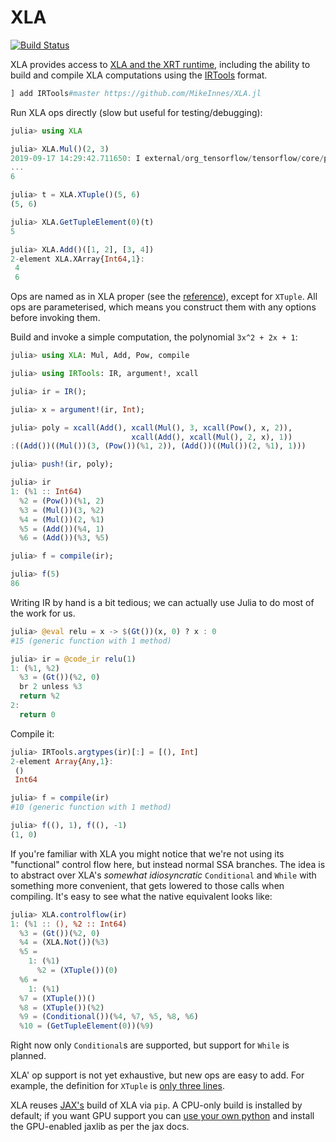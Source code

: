 # XLA

[![Build Status](https://travis-ci.org/MikeInnes/XLA.jl.svg?branch=master)](https://travis-ci.org/MikeInnes/XLA.jl)

XLA provides access to [XLA and the XRT runtime](https://www.tensorflow.org/xla), including the ability to build and compile XLA computations using the [IRTools](https://github.com/MikeInnes/IRTools.jl) format.

```julia
] add IRTools#master https://github.com/MikeInnes/XLA.jl
```

Run XLA ops directly (slow but useful for testing/debugging):

```julia
julia> using XLA

julia> XLA.Mul()(2, 3)
2019-09-17 14:29:42.711650: I external/org_tensorflow/tensorflow/core/platform/profile_utils/cpu_utils.cc:94] CPU Frequency: 3600000000 Hz
...
6

julia> t = XLA.XTuple()(5, 6)
(5, 6)

julia> XLA.GetTupleElement(0)(t)
5

julia> XLA.Add()([1, 2], [3, 4])
2-element XLA.XArray{Int64,1}:
 4
 6
```

Ops are named as in XLA proper (see the [reference](https://www.tensorflow.org/xla/operation_semantics)), except for `XTuple`. All ops are parameterised, which means you construct them with any options before invoking them.

Build and invoke a simple computation, the polynomial `3x^2 + 2x + 1`:

```julia
julia> using XLA: Mul, Add, Pow, compile

julia> using IRTools: IR, argument!, xcall

julia> ir = IR();

julia> x = argument!(ir, Int);

julia> poly = xcall(Add(), xcall(Mul(), 3, xcall(Pow(), x, 2)),
                           xcall(Add(), xcall(Mul(), 2, x), 1))
:((Add())((Mul())(3, (Pow())(%1, 2)), (Add())((Mul())(2, %1), 1)))

julia> push!(ir, poly);

julia> ir
1: (%1 :: Int64)
  %2 = (Pow())(%1, 2)
  %3 = (Mul())(3, %2)
  %4 = (Mul())(2, %1)
  %5 = (Add())(%4, 1)
  %6 = (Add())(%3, %5)

julia> f = compile(ir);

julia> f(5)
86
```

Writing IR by hand is a bit tedious; we can actually use Julia to do most of the work for us.

```julia
julia> @eval relu = x -> $(Gt())(x, 0) ? x : 0
#15 (generic function with 1 method)

julia> ir = @code_ir relu(1)
1: (%1, %2)
  %3 = (Gt())(%2, 0)
  br 2 unless %3
  return %2
2:
  return 0
```

Compile it:

```julia
julia> IRTools.argtypes(ir)[:] = [(), Int]
2-element Array{Any,1}:
 ()   
 Int64

julia> f = compile(ir)
#10 (generic function with 1 method)

julia> f((), 1), f((), -1)
(1, 0)
```

If you're familiar with XLA you might notice that we're not using its "functional" control flow here, but instead normal SSA branches. The idea is to abstract over XLA's _somewhat idiosyncratic_ `Conditional` and `While` with something more convenient, that gets lowered to those calls when compiling. It's easy to see what the native equivalent looks like:

```julia
julia> XLA.controlflow(ir)
1: (%1 :: (), %2 :: Int64)
  %3 = (Gt())(%2, 0)
  %4 = (XLA.Not())(%3)
  %5 =
    1: (%1)
      %2 = (XTuple())(0)
  %6 =
    1: (%1)
  %7 = (XTuple())()
  %8 = (XTuple())(%2)
  %9 = (Conditional())(%4, %7, %5, %8, %6)
  %10 = (GetTupleElement(0))(%9)
```

Right now only `Conditional`s are supported, but support for `While` is planned.

XLA' op support is not yet exhaustive, but new ops are easy to add. For example, the definition for `XTuple` is [only three lines](https://github.com/MikeInnes/XLA.jl/blob/06e3fccdb2e714aab4b112f16da6ceae38e871ed/src/ops.jl#L36-L40).

XLA reuses [JAX's](https://github.com/google/jax) build of XLA via `pip`. A CPU-only build is installed by default; if you want GPU support you can [use your own python](https://github.com/JuliaPy/PyCall.jl#specifying-the-python-version) and install the GPU-enabled jaxlib as per the jax docs.
